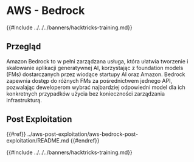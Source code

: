# AWS - Bedrock

{{#include ../../../banners/hacktricks-training.md}}

## Przegląd

Amazon Bedrock to w pełni zarządzana usługa, która ułatwia tworzenie i skalowanie aplikacji generatywnej AI, korzystając z foundation models (FMs) dostarczanych przez wiodące startupy AI oraz Amazon. Bedrock zapewnia dostęp do różnych FMs za pośrednictwem jednego API, pozwalając deweloperom wybrać najbardziej odpowiedni model dla ich konkretnych przypadków użycia bez konieczności zarządzania infrastrukturą.

## Post Exploitation

{{#ref}}
../aws-post-exploitation/aws-bedrock-post-exploitation/README.md
{{#endref}}

{{#include ../../../banners/hacktricks-training.md}}
